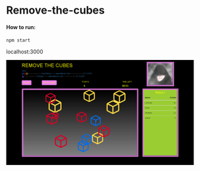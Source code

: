 # Remove-the-cubes
#### How to run:
```cmd
npm start
```
localhost:3000

![Screenshot](public/screenshots/Screenshot_2.png)
